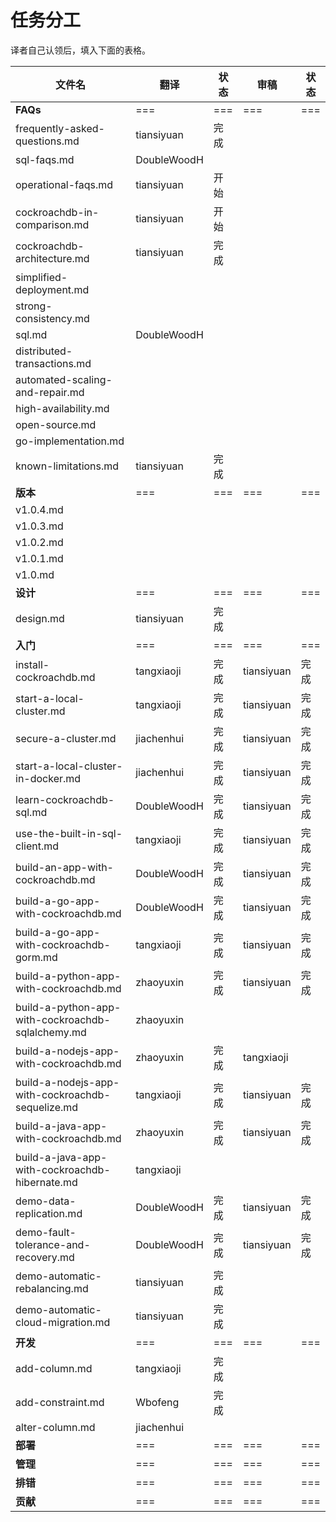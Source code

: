 # 任务分工

译者自己认领后，填入下面的表格。

| 文件名                                      | 翻译          | 状态   | 审稿         | 状态   |
| ---------------------------------------- | ----------- | ---- | ---------- | ---- |
| **FAQs**                                 | ===         | ===  | ===        | ===  |
| frequently-asked-questions.md            | tiansiyuan  | 完成   |            |      |
| sql-faqs.md                              | DoubleWoodH |      |            |      |
| operational-faqs.md                      | tiansiyuan  | 开始   |            |      |
| cockroachdb-in-comparison.md             | tiansiyuan  | 开始   |            |      |
| cockroachdb-architecture.md              | tiansiyuan  | 完成   |            |      |
| simplified-deployment.md                 |             |      |            |      |
| strong-consistency.md                    |             |      |            |      |
| sql.md                                   | DoubleWoodH |      |            |      |
| distributed-transactions.md              |             |      |            |      |
| automated-scaling-and-repair.md          |             |      |            |      |
| high-availability.md                     |             |      |            |      |
| open-source.md                           |             |      |            |      |
| go-implementation.md                     |             |      |            |      |
| known-limitations.md                     | tiansiyuan  | 完成   |            |      |
| **版本**                                   | ===         | ===  | ===        | ===  |
| v1.0.4.md                                |             |      |            |      |
| v1.0.3.md                                |             |      |            |      |
| v1.0.2.md                                |             |      |            |      |
| v1.0.1.md                                |             |      |            |      |
| v1.0.md                                  |             |      |            |      |
| **设计**                                   | ===         | ===  | ===        | ===  |
| design.md                                | tiansiyuan  | 完成   |            |      |
| **入门**                                   | ===         | ===  | ===        | ===  |
| install-cockroachdb.md                   | tangxiaoji  | 完成   | tiansiyuan | 完成   |
| start-a-local-cluster.md                 | tangxiaoji  | 完成   | tiansiyuan | 完成   |
| secure-a-cluster.md                      | jiachenhui  | 完成   | tiansiyuan | 完成   |
| start-a-local-cluster-in-docker.md       | jiachenhui  | 完成   | tiansiyuan | 完成   |
| learn-cockroachdb-sql.md                 | DoubleWoodH | 完成   | tiansiyuan | 完成   |
| use-the-built-in-sql-client.md           | tangxiaoji  | 完成   | tiansiyuan | 完成   |
| build-an-app-with-cockroachdb.md         | DoubleWoodH | 完成   | tiansiyuan | 完成   |
| build-a-go-app-with-cockroachdb.md       | DoubleWoodH | 完成   | tiansiyuan | 完成   |
| build-a-go-app-with-cockroachdb-gorm.md  | tangxiaoji  | 完成   | tiansiyuan | 完成   |
| build-a-python-app-with-cockroachdb.md   | zhaoyuxin   | 完成   | tiansiyuan | 完成   |
| build-a-python-app-with-cockroachdb-sqlalchemy.md | zhaoyuxin   |      |            |      |
| build-a-nodejs-app-with-cockroachdb.md   | zhaoyuxin   | 完成   | tangxiaoji |      |
| build-a-nodejs-app-with-cockroachdb-sequelize.md | tangxiaoji  | 完成   | tiansiyuan | 完成   |
| build-a-java-app-with-cockroachdb.md     | zhaoyuxin   | 完成   | tiansiyuan | 完成   |
| build-a-java-app-with-cockroachdb-hibernate.md | tangxiaoji  |      |            |      |
| demo-data-replication.md                 | DoubleWoodH | 完成   | tiansiyuan | 完成   |
| demo-fault-tolerance-and-recovery.md     | DoubleWoodH | 完成   | tiansiyuan | 完成   |
| demo-automatic-rebalancing.md            | tiansiyuan  | 完成   |            |      |
| demo-automatic-cloud-migration.md        | tiansiyuan  | 完成   |            |      |
| **开发**                                   | ===         | ===  | ===        | ===  |
| add-column.md                            | tangxiaoji  | 完成   |            |      |
| add-constraint.md                        | Wbofeng     | 完成   |            |      |
| alter-column.md                          | jiachenhui  |      |            |      |
| **部署**                                   | ===         | ===  | ===        | ===  |
| **管理**                                   | ===         | ===  | ===        | ===  |
| **排错**                                   | ===         | ===  | ===        | ===  |
| **贡献**                                   | ===         | ===  | ===        | ===  |